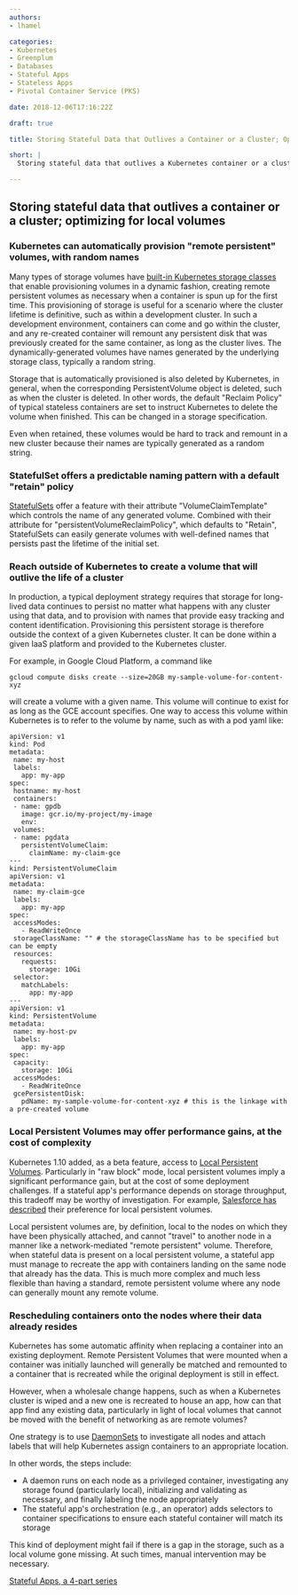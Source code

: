 ```yaml
---
authors:
- lhamel

categories:
- Kubernetes
- Greenplum
- Databases
- Stateful Apps
- Stateless Apps
- Pivotal Container Service (PKS)

date: 2018-12-06T17:16:22Z

draft: true

title: Storing Stateful Data that Outlives a Container or a Cluster; Optimizing for Local Volumes

short: |
  Storing stateful data that outlives a Kubernetes container or a cluster; optimizing for Kubernetes Local Volumes; part 3 of a 4-part series on Stateless Kubernetes Apps

---
```


## Storing stateful data that outlives a container or a cluster; optimizing for local volumes

### Kubernetes can automatically provision "remote persistent" volumes, with random names

Many types of storage volumes have [built-in Kubernetes storage classes](https://kubernetes.io/docs/concepts/storage/storage-classes/) that enable provisioning volumes in a dynamic fashion, creating remote persistent volumes as necessary when a container is spun up for the first time. This provisioning of storage is useful for a scenario where the cluster lifetime is definitive, such as within a development cluster. In such a development environment, containers can come and go within the cluster, and any re-created container will remount any persistent disk that was previously created for the same container, as long as the cluster lives. The dynamically-generated volumes have names generated by the underlying storage class, typically a random string. 

Storage that is automatically provisioned is also deleted by Kubernetes, in general, when the corresponding PersistentVolume object is deleted, such as when the cluster is deleted. In other words, the default "Reclaim Policy" of typical stateless containers are set to instruct Kubernetes to delete the volume when finished. This can be changed in a storage specification.

Even when retained, these volumes would be hard to track and remount in a new cluster because their names are typically generated as a random string.


### StatefulSet offers a predictable naming pattern with a default "retain" policy

[StatefulSets](https://kubernetes.io/docs/concepts/workloads/controllers/statefulset/) offer a feature with their attribute "VolumeClaimTemplate" which controls the name of any generated volume. Combined with their attribute for "persistentVolumeReclaimPolicy", which defaults to "Retain", StatefulSets can easily generate volumes with well-defined names that persists past the lifetime of the initial set.


### Reach outside of Kubernetes to create a volume that will outlive the life of a cluster

In production, a typical deployment strategy requires that storage for long-lived data continues to persist no matter what happens with any cluster using that data, and to provision with names that provide easy tracking and content identification. Provisioning this persistent storage is therefore outside the context of a given Kubernetes cluster. It can be done within a given IaaS platform and provided to the Kubernetes cluster.

For example, in Google Cloud Platform, a command like


```
gcloud compute disks create --size=20GB my-sample-volume-for-content-xyz
```


will create a volume with a given name. This volume will continue to exist for as long as the GCE account specifies. One way to access this volume within Kubernetes is to refer to the volume by name, such as with a pod yaml like:


```
apiVersion: v1
kind: Pod
metadata:
 name: my-host
 labels:
   app: my-app
spec:
 hostname: my-host
 containers:
 - name: gpdb
   image: gcr.io/my-project/my-image
   env:
 volumes:
 - name: pgdata
   persistentVolumeClaim:
     claimName: my-claim-gce
---
kind: PersistentVolumeClaim
apiVersion: v1
metadata:
 name: my-claim-gce
 labels:
   app: my-app
spec:
 accessModes:
   - ReadWriteOnce
 storageClassName: "" # the storageClassName has to be specified but can be empty
 resources:
   requests:
     storage: 10Gi
 selector:
   matchLabels:
     app: my-app
---
apiVersion: v1
kind: PersistentVolume
metadata:
 name: my-host-pv
 labels:
   app: my-app 
spec:
 capacity:
   storage: 10Gi
 accessModes:
   - ReadWriteOnce
 gcePersistentDisk:
   pdName: my-sample-volume-for-content-xyz # this is the linkage with a pre-created volume
```



### Local Persistent Volumes may offer performance gains, at the cost of complexity

Kubernetes 1.10 added, as a  beta feature, access to [Local Persistent Volumes](https://kubernetes.io/docs/concepts/storage/volumes/#local). Particularly in "raw block" mode, local persistent volumes imply a significant performance gain, but at the cost of some deployment challenges. If a stateful app's performance depends on storage throughput, this tradeoff may be worthy of investigation. For example, [Salesforce has described](https://engineering.salesforce.com/provisioning-kubernetes-local-persistent-volumes-61a82d1d06b0) their preference for local persistent volumes.

Local persistent volumes are, by definition, local to the nodes on which they have been physically attached, and cannot "travel" to another node in a manner like a network-mediated "remote persistent" volume. Therefore, when stateful data is present on a local persistent volume, a stateful app must manage to recreate the app with containers landing on the same node that already has the data. This is much more complex and much less flexible than having a standard, remote persistent volume where any node can generally mount any remote volume.


### Rescheduling containers onto the nodes where their data already resides

Kubernetes has some automatic affinity when replacing a container into an existing deployment. Remote Persistent Volumes that were mounted when a container was initially launched will generally be matched and remounted to a container that is recreated while the original deployment is still in effect.

However, when a wholesale change happens, such as when a Kubernetes cluster is wiped and a new one is recreated to house an app, how can that app find any existing data, particularly in light of local volumes that cannot be moved with the benefit of networking as are remote volumes?

One strategy is to use [DaemonSets](https://kubernetes.io/docs/concepts/workloads/controllers/daemonset/) to investigate all nodes and attach labels that will help Kubernetes assign containers to an appropriate location.

In other words, the steps include:

*   A daemon runs on each node as a privileged container, investigating any storage found (particularly local), initializing and validating as necessary, and finally labeling the node appropriately
*   The stateful app's orchestration (e.g., an operator) adds selectors to container specifications to ensure each stateful container will match its storage

This kind of deployment might fail if there is a gap in the storage, such as a local volume gone missing. At such times, manual intervention may be necessary.

[Stateful Apps, a 4-part series](stateful-apps-toc.md)
